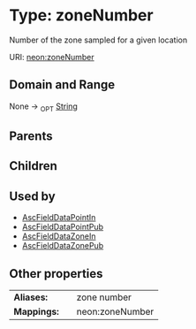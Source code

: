 
# Type: zoneNumber


Number of the zone sampled for a given location

URI: [neon:zoneNumber](https://data.neonscience.org/zoneNumber)


## Domain and Range

None ->  <sub>OPT</sub> [String](types/String.md)

## Parents


## Children


## Used by

 * [AscFieldDataPointIn](AscFieldDataPointIn.md)
 * [AscFieldDataPointPub](AscFieldDataPointPub.md)
 * [AscFieldDataZoneIn](AscFieldDataZoneIn.md)
 * [AscFieldDataZonePub](AscFieldDataZonePub.md)

## Other properties

|  |  |  |
| --- | --- | --- |
| **Aliases:** | | zone number |
| **Mappings:** | | neon:zoneNumber |

